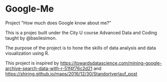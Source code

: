 # Google-Me
Project "How much does Google know about me?"

This is a projec built under the City U course Advanced Data and Coding taught by @basilesimon.

The purpose of the project is to hone the skills of data analysis and data visualization using R.

This project is inspired by https://towardsdatascience.com/mining-google-archive-search-data-with-r-51f4f76c2d21
and https://shiring.github.io/maps/2016/12/30/Standortverlauf_post
